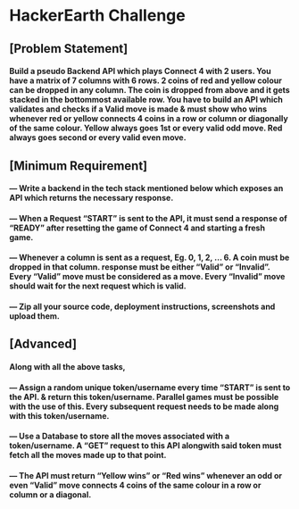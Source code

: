 # HackerEarth Challenge

## [Problem Statement]
#### Build a pseudo Backend API which plays Connect 4 with 2 users. You have a matrix of  7 columns with 6 rows. 2 coins of red and yellow colour can be dropped in any column. The coin is dropped from above and it gets stacked in the bottommost available row. You have to build an API which validates and checks if a Valid move is made & must show who wins whenever red or yellow connects 4 coins in a row or column or diagonally of the same colour. Yellow always goes 1st or every valid odd move. Red always goes second or every valid even move.

## [Minimum Requirement]
#### — Write a backend in the tech stack mentioned below which exposes an API which returns the necessary response.

#### — When a Request  “START” is sent to the API, it must send a response of “READY” after resetting the game of Connect 4 and starting a fresh game.

#### — Whenever a column is sent as a request, Eg. 0, 1, 2, … 6. A coin must be dropped in that column.  response must be either “Valid” or “Invalid”. Every “Valid” move must be considered as a move. Every “Invalid” move should wait for the next request which is valid.

#### — Zip all your source code, deployment instructions, screenshots and upload them.

## [Advanced]
#### Along with all the above tasks,

#### — Assign a random unique token/username every time “START” is sent to the API. & return this token/username. Parallel games must be possible with the use of this. Every subsequent request needs to be made along with this token/username. 

#### — Use a Database to store all the moves associated with a token/username. A “GET” request to this API alongwith said token must fetch all the moves made up to that point.

#### — The API must return “Yellow wins” or “Red wins” whenever an odd or even “Valid” move connects 4 coins of the same colour in a row or column or a diagonal.
